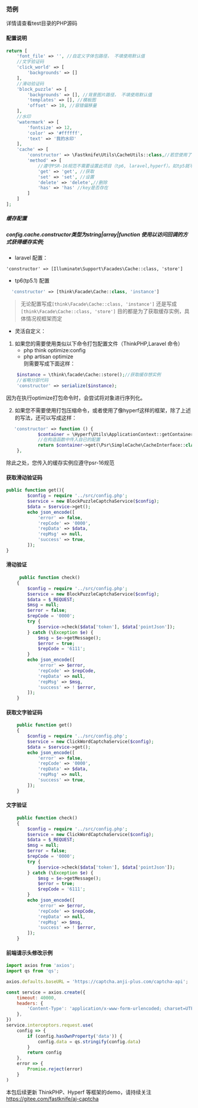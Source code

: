 ### 范例

详情请查看test目录的PHP源码

#### 配置说明

```php
return [
    'font_file' => '', //自定义字体包路径， 不填使用默认值
    //文字验证码
    'click_world' => [
        'backgrounds' => [] 
    ],
    //滑动验证码
    'block_puzzle' => [
        'backgrounds' => [], //背景图片路径， 不填使用默认值
        'templates' => [], //模板图
        'offset' => 10, //容错偏移量
    ],
    //水印
    'watermark' => [
        'fontsize' => 12,
        'color' => '#ffffff',
        'text' => '我的水印'
    ],
    'cache' => [
        'constructor' => \Fastknife\Utils\CacheUtils::class,//若您使用了框架，不推荐使用该配置
        'method' => [
            //遵守PSR-16规范不需要设置此项目（tp6, laravel,hyperf）。如tp5就不支持（delete => rm）,
            'get' => 'get', //获取
            'set' => 'set', //设置
            'delete' => 'delete',//删除
            'has' => 'has' //key是否存在
        ]
    ]
];
```

##### 缓存配置

##### config.cache.constructor类型为string|array|function 使用以访问回调的方式获得缓存实例;

+ laravel 配置：

 ```
 'constructor' => [Illuminate\Support\Facades\Cache::class, 'store']
```

+ tp6(tp5.1) 配置

```php
  'constructor' => [think\Facade\Cache::class, 'instance']
```

> 无论配置写成`[think\Facade\Cache::class, 'instance']` 还是写成 `[think\Facade\Cache::class, 'store']` 目的都是为了获取缓存实例，具体情况视框架而定


       
+ 灵活自定义：
1. 如果您的需要使用类似以下命令打包配置文件（ThinkPHP,Laravel 命令）
    - php think optimize:config
    - php artisan optimize  
  则需要写成下面这样：
```php
    $instance = \think\facade\Cache::store();//获取缓存想实例
    //省略分部代码
    'constructor' => serialize($instance);
```

因为在执行optimize打包命令时，会尝试将对象进行序列化。

2. 如果您不需要使用打包压缩命令，或者使用了像hyperf这样的框架，除了上述的写法，还可以写成这样：

```php
   'constructor' => function () {
            $container = \Hyperf\Utils\ApplicationContext::getContainer();
            //在构造函数中传入自已的配置
            return $container->get(\Psr\SimpleCache\CacheInterface::class);
    },
```

除此之处，您传入的缓存实例应遵守psr-16规范

#### 获取滑动验证码

```php
public function get(){
        $config = require '../src/config.php';
        $service = new BlockPuzzleCaptchaService($config);
        $data = $service->get();
        echo json_encode([
            'error' => false,
            'repCode' => '0000',
            'repData' => $data,
            'repMsg' => null,
            'success' => true,
        ]);
}
```

#### 滑动验证

```php
     public function check()
    {
        $config = require '../src/config.php';
        $service = new BlockPuzzleCaptchaService($config);
        $data = $_REQUEST;
        $msg = null;
        $error = false;
        $repCode = '0000';
        try {
            $service->check($data['token'], $data['pointJson']);
        } catch (\Exception $e) {
            $msg = $e->getMessage();
            $error = true;
            $repCode = '6111';
        }
        echo json_encode([
            'error' => $error,
            'repCode' => $repCode,
            'repData' => null,
            'repMsg' => $msg,
            'success' => ! $error,
        ]);
    }
```

#### 获取文字验证码

```php
    public function get()
    {
        $config = require '../src/config.php';
        $service = new ClickWordCaptchaService($config);
        $data = $service->get();
        echo json_encode([
            'error' => false,
            'repCode' => '0000',
            'repData' => $data,
            'repMsg' => null,
            'success' => true,
        ]);
    }
```

#### 文字验证

```php
    public function check()
    {
        $config = require '../src/config.php';
        $service = new ClickWordCaptchaService($config);
        $data = $_REQUEST;
        $msg = null;
        $error = false;
        $repCode = '0000';
        try {
            $service->check($data['token'], $data['pointJson']);
        } catch (\Exception $e) {
            $msg = $e->getMessage();
            $error = true;
            $repCode = '6111';
        }
        echo json_encode([
            'error' => $error,
            'repCode' => $repCode,
            'repData' => null,
            'repMsg' => $msg,
            'success' => ! $error,
        ]);
    }
```

#### 前端请示头修改示例

```javascript
import axios from 'axios';
import qs from 'qs';

axios.defaults.baseURL = 'https://captcha.anji-plus.com/captcha-api';

const service = axios.create({
    timeout: 40000,
    headers: {
        'Content-Type': 'application/x-www-form-urlencoded; charset=UTF-8'
    },
})
service.interceptors.request.use(
    config => {
        if (config.hasOwnProperty('data')) {
            config.data = qs.stringify(config.data)
        }
        return config
    },
    error => {
        Promise.reject(error)
    }
)
```

本包后续更新 ThinkPHP、Hyperf 等框架的demo，请持续关注
https://gitee.com/fastknife/aj-captcha